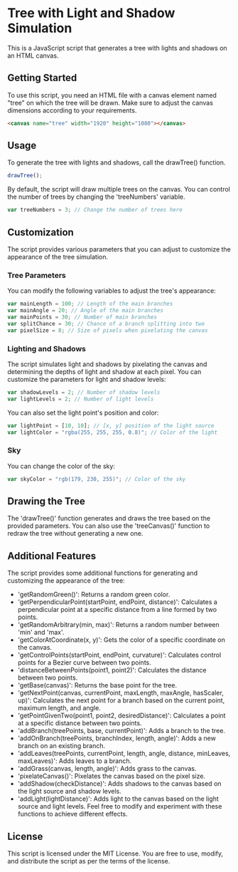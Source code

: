 # Tree with Light and Shadow Simulation

This is a JavaScript script that generates a tree with lights and shadows on an HTML canvas.

## Getting Started

To use this script, you need an HTML file with a canvas element named "tree" on which the tree will be drawn. Make sure to adjust the canvas dimensions according to your requirements.

```html
<canvas name="tree" width="1920" height="1080"></canvas>
```

## Usage

To generate the tree with lights and shadows, call the drawTree() function.

```javascript
drawTree();
```
By default, the script will draw multiple trees on the canvas. You can control the number of trees by changing the 'treeNumbers' variable.

```javascript
var treeNumbers = 3; // Change the number of trees here
```

## Customization
The script provides various parameters that you can adjust to customize the appearance of the tree simulation.

### Tree Parameters
You can modify the following variables to adjust the tree's appearance:
```javascript
var mainLength = 100; // Length of the main branches
var mainAngle = 20; // Angle of the main branches
var mainPoints = 30; // Number of main branches
var splitChance = 30; // Chance of a branch splitting into two
var pixelSize = 8; // Size of pixels when pixelating the canvas
```
### Lighting and Shadows
The script simulates light and shadows by pixelating the canvas and determining the depths of light and shadow at each pixel. You can customize the parameters for light and shadow levels:
```javascript
var shadowLevels = 2; // Number of shadow levels
var lightLevels = 2; // Number of light levels
```
You can also set the light point's position and color:
```javascript
var lightPoint = [10, 10]; // [x, y] position of the light source
var lightColor = "rgba(255, 255, 255, 0.8)"; // Color of the light
```
### Sky
You can change the color of the sky:
```javascript
var skyColor = "rgb(179, 230, 255)"; // Color of the sky
```

## Drawing the Tree

The 'drawTree()' function generates and draws the tree based on the provided parameters. You can also use the 'treeCanvas()' function to redraw the tree without generating a new one.

## Additional Features
The script provides some additional functions for generating and customizing the appearance of the tree:
* 'getRandomGreen()': Returns a random green color.
* 'getPerpendicularPoint(startPoint, endPoint, distance)': Calculates a perpendicular point at a specific distance from a line formed by two points.
* 'getRandomArbitrary(min, max)': Returns a random number between 'min' and 'max'.
* 'getColorAtCoordinate(x, y)': Gets the color of a specific coordinate on the canvas.
* 'getControlPoints(startPoint, endPoint, curvature)': Calculates control points for a Bezier curve between two points.
* 'distanceBetweenPoints(point1, point2)': Calculates the distance between two points.
* 'getBase(canvas)': Returns the base point for the tree.
* 'getNextPoint(canvas, currentPoint, maxLength, maxAngle, hasScaler, up)': Calculates the next point for a branch based on the current point, maximum length, and angle.
* 'getPointGivenTwo(point1, point2, desiredDistance)': Calculates a point at a specific distance between two points.
* 'addBranch(treePoints, base, currentPoint)': Adds a branch to the tree.
* 'addOnBranch(treePoints, branchIndex, length, angle)': Adds a new branch on an existing branch.
* 'addLeaves(treePoints, currentPoint, length, angle, distance, minLeaves, maxLeaves)': Adds leaves to a branch.
* 'addGrass(canvas, length, angle)': Adds grass to the canvas.
* 'pixelateCanvas()': Pixelates the canvas based on the pixel size.
* 'addShadow(checkDistance)': Adds shadows to the canvas based on the light source and shadow levels.
* 'addLight(lightDistance)': Adds light to the canvas based on the light source and light levels.
Feel free to modify and experiment with these functions to achieve different effects.


## License

This script is licensed under the MIT License. You are free to use, modify, and distribute the script as per the terms of the license.
